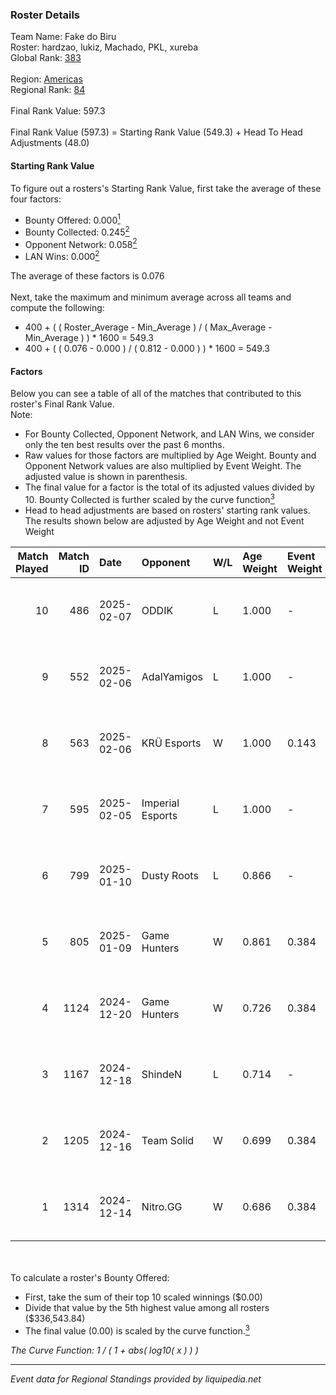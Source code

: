 ### Roster Details<br />
Team Name: Fake do Biru<br />
Roster: hardzao, lukiz, Machado, PKL, xureba<br />
Global Rank: [383](../../standings_global_2025_03_01.md)<br />
<br />
Region: [Americas]( ../../standings_americas_2025_03_01.md)<br />
Regional Rank: [84]( ../../standings_americas_2025_03_01.md)<br />
<br />
Final Rank Value:  597.3<br />
<br />
Final Rank Value (597.3) = Starting Rank Value (549.3) + Head To Head Adjustments (48.0)<br />

#### Starting Rank Value<br />
To figure out a rosters's Starting Rank Value, first take the average of these four factors:<br />
- Bounty Offered: 0.000[<sup>1</sup>](#table2)
- Bounty Collected: 0.245[<sup>2</sup>](#table1)
- Opponent Network: 0.058[<sup>2</sup>](#table1)
- LAN Wins: 0.000[<sup>2</sup>](#table1)

The average of these factors is 0.076<br />
<br />
Next, take the maximum and minimum average across all teams and compute the following:<br />
- 400 + ( ( Roster_Average - Min_Average ) / ( Max_Average - Min_Average ) ) * 1600 = 549.3
- 400 + ( ( 0.076 - 0.000 ) / ( 0.812 - 0.000 ) ) * 1600 = 549.3


#### Factors<br />
Below you can see a table of all of the matches that contributed to this roster's Final Rank Value.<br />
Note:<br />

- For Bounty Collected, Opponent Network, and LAN Wins, we consider only the ten best results over the past 6 months.
- Raw values for those factors are multiplied by Age Weight. Bounty and Opponent Network values are also multiplied by Event Weight. The adjusted value is shown in parenthesis.
- The final value for a factor is the total of its adjusted values divided by 10. Bounty Collected is further scaled by the curve function[<sup>3</sup>](#curveFunction)
- Head to head adjustments are based on rosters' starting rank values. The results shown below are adjusted by Age Weight and not Event Weight
<span id="table1"></span><br />


| Match Played | Match ID | Date       | Opponent         | W/L | Age Weight | Event Weight | Bounty Collected | Opponent Network | LAN Wins  | H2H Adj. | Roster                               |
| -: | -: | :- | :- | :- | :- | :- | :- | :- | :- | -: | :- |
|           10 |      486 | 2025-02-07 | ODDIK            | L   | 1.000      | -            | -                | -                | -         |    -5.89 | hardzao, lukiz, Machado, PKL, xureba |
|            9 |      552 | 2025-02-06 | AdalYamigos      | L   | 1.000      | -            | -                | -                | -         |   -11.48 | hardzao, lukiz, Machado, PKL, xureba |
|            8 |      563 | 2025-02-06 | KRÜ Esports      | W   | 1.000      | 0.143        | 0.001 (0.000)    | 0.145 (0.021)    | 0 (0.000) |    18.55 | hardzao, lukiz, Machado, PKL, xureba |
|            7 |      595 | 2025-02-05 | Imperial Esports | L   | 1.000      | -            | -                | -                | -         |    -3.18 | hardzao, lukiz, Machado, PKL, xureba |
|            6 |      799 | 2025-01-10 | Dusty Roots      | L   | 0.866      | -            | -                | -                | -         |    -8.25 | hardzao, lukiz, Machado, PKL, xureba |
|            5 |      805 | 2025-01-09 | Game Hunters     | W   | 0.861      | 0.384        | 0.002 (0.001)    | 0.435 (0.144)    | 0 (0.000) |    17.49 | hardzao, lukiz, Machado, PKL, xureba |
|            4 |     1124 | 2024-12-20 | Game Hunters     | W   | 0.726      | 0.384        | 0.002 (0.001)    | 0.435 (0.121)    | 0 (0.000) |    15.49 | hardzao, lukiz, Machado, PKL, xureba |
|            3 |     1167 | 2024-12-18 | ShindeN          | L   | 0.714      | -            | -                | -                | -         |    -7.34 | hardzao, lukiz, Machado, PKL, xureba |
|            2 |     1205 | 2024-12-16 | Team Solid       | W   | 0.699      | 0.384        | 0.023 (0.006)    | 0.595 (0.160)    | 0 (0.000) |    18.43 | hardzao, lukiz, Machado, PKL, xureba |
|            1 |     1314 | 2024-12-14 | Nitro.GG         | W   | 0.686      | 0.384        | 0.002 (0.000)    | 0.518 (0.136)    | 0 (0.000) |    14.19 | hardzao, lukiz, Machado, PKL, xureba |

<br />
<span id="table2"></span><br />
To calculate a roster's Bounty Offered:<br />

- First, take the sum of their top 10 scaled winnings ($0.00)
- Divide that value by the 5th highest value among all rosters ($336,543.84)
- The final value (0.00) is scaled by the curve function.[<sup>3</sup>](#curveFunction)

<span id="curveFunction"></span>_The Curve Function: 1 / ( 1 + abs( log10( x ) ) )_<br />

---
_Event data for Regional Standings provided by liquipedia.net_<br />
